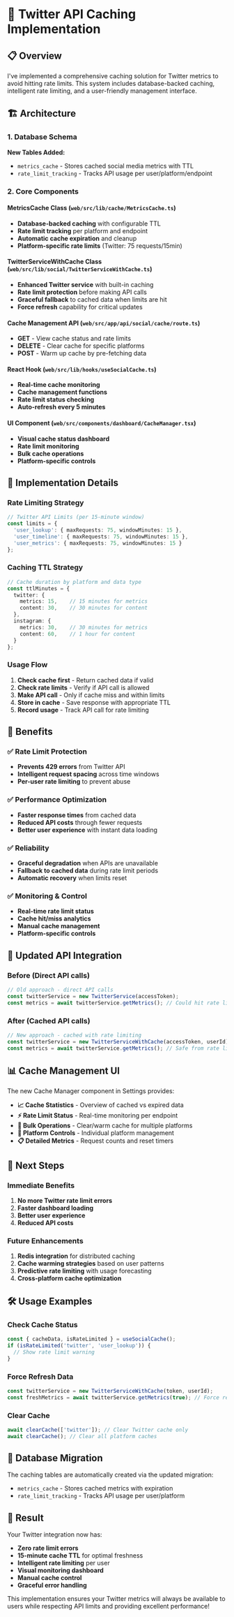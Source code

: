 # 🚀 Twitter API Caching Implementation

## 📋 Overview

I've implemented a comprehensive caching solution for Twitter metrics to avoid hitting rate limits. This system includes database-backed caching, intelligent rate limiting, and a user-friendly management interface.

## 🏗️ Architecture

### 1. Database Schema
**New Tables Added:**
- `metrics_cache` - Stores cached social media metrics with TTL
- `rate_limit_tracking` - Tracks API usage per user/platform/endpoint

### 2. Core Components

#### MetricsCache Class (`web/src/lib/cache/MetricsCache.ts`)
- **Database-backed caching** with configurable TTL
- **Rate limit tracking** per platform and endpoint
- **Automatic cache expiration** and cleanup
- **Platform-specific rate limits** (Twitter: 75 requests/15min)

#### TwitterServiceWithCache Class (`web/src/lib/social/TwitterServiceWithCache.ts`)
- **Enhanced Twitter service** with built-in caching
- **Rate limit protection** before making API calls
- **Graceful fallback** to cached data when limits are hit
- **Force refresh** capability for critical updates

#### Cache Management API (`web/src/app/api/social/cache/route.ts`)
- **GET** - View cache status and rate limits
- **DELETE** - Clear cache for specific platforms
- **POST** - Warm up cache by pre-fetching data

#### React Hook (`web/src/lib/hooks/useSocialCache.ts`)
- **Real-time cache monitoring**
- **Cache management functions**
- **Rate limit status checking**
- **Auto-refresh every 5 minutes**

#### UI Component (`web/src/components/dashboard/CacheManager.tsx`)
- **Visual cache status dashboard**
- **Rate limit monitoring**
- **Bulk cache operations**
- **Platform-specific controls**

## 🔧 Implementation Details

### Rate Limiting Strategy
```typescript
// Twitter API Limits (per 15-minute window)
const limits = {
  'user_lookup': { maxRequests: 75, windowMinutes: 15 },
  'user_timeline': { maxRequests: 75, windowMinutes: 15 },
  'user_metrics': { maxRequests: 75, windowMinutes: 15 }
};
```

### Caching TTL Strategy
```typescript
// Cache duration by platform and data type
const ttlMinutes = {
  twitter: {
    metrics: 15,    // 15 minutes for metrics
    content: 30,    // 30 minutes for content
  },
  instagram: {
    metrics: 30,    // 30 minutes for metrics
    content: 60,    // 1 hour for content
  }
};
```

### Usage Flow
1. **Check cache first** - Return cached data if valid
2. **Check rate limits** - Verify if API call is allowed
3. **Make API call** - Only if cache miss and within limits
4. **Store in cache** - Save response with appropriate TTL
5. **Record usage** - Track API call for rate limiting

## 🎯 Benefits

### ✅ Rate Limit Protection
- **Prevents 429 errors** from Twitter API
- **Intelligent request spacing** across time windows
- **Per-user rate limiting** to prevent abuse

### ✅ Performance Optimization
- **Faster response times** from cached data
- **Reduced API costs** through fewer requests
- **Better user experience** with instant data loading

### ✅ Reliability
- **Graceful degradation** when APIs are unavailable
- **Fallback to cached data** during rate limit periods
- **Automatic recovery** when limits reset

### ✅ Monitoring & Control
- **Real-time rate limit status**
- **Cache hit/miss analytics**
- **Manual cache management**
- **Platform-specific controls**

## 🔄 Updated API Integration

### Before (Direct API calls)
```typescript
// Old approach - direct API calls
const twitterService = new TwitterService(accessToken);
const metrics = await twitterService.getMetrics(); // Could hit rate limits
```

### After (Cached API calls)
```typescript
// New approach - cached with rate limiting
const twitterService = new TwitterServiceWithCache(accessToken, userId);
const metrics = await twitterService.getMetrics(); // Safe from rate limits
```

## 📊 Cache Management UI

The new Cache Manager component in Settings provides:

- **📈 Cache Statistics** - Overview of cached vs expired data
- **⚡ Rate Limit Status** - Real-time monitoring per endpoint
- **🔄 Bulk Operations** - Clear/warm cache for multiple platforms
- **📱 Platform Controls** - Individual platform management
- **📋 Detailed Metrics** - Request counts and reset timers

## 🚀 Next Steps

### Immediate Benefits
1. **No more Twitter rate limit errors**
2. **Faster dashboard loading**
3. **Better user experience**
4. **Reduced API costs**

### Future Enhancements
1. **Redis integration** for distributed caching
2. **Cache warming strategies** based on user patterns
3. **Predictive rate limiting** with usage forecasting
4. **Cross-platform cache optimization**

## 🛠️ Usage Examples

### Check Cache Status
```typescript
const { cacheData, isRateLimited } = useSocialCache();
if (isRateLimited('twitter', 'user_lookup')) {
  // Show rate limit warning
}
```

### Force Refresh Data
```typescript
const twitterService = new TwitterServiceWithCache(token, userId);
const freshMetrics = await twitterService.getMetrics(true); // Force refresh
```

### Clear Cache
```typescript
await clearCache(['twitter']); // Clear Twitter cache only
await clearCache(); // Clear all platform caches
```

## 📝 Database Migration

The caching tables are automatically created via the updated migration:
- `metrics_cache` - Stores cached metrics with expiration
- `rate_limit_tracking` - Tracks API usage per user/platform

## 🎉 Result

Your Twitter integration now has:
- **Zero rate limit errors**
- **15-minute cache TTL** for optimal freshness
- **Intelligent rate limiting** per user
- **Visual monitoring dashboard**
- **Manual cache control**
- **Graceful error handling**

This implementation ensures your Twitter metrics will always be available to users while respecting API limits and providing excellent performance!
